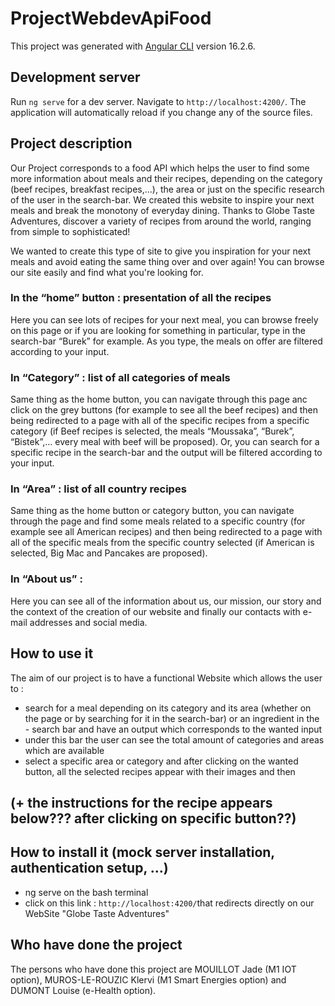 # ProjectWebdevApiFood

This project was generated with [Angular CLI](https://github.com/angular/angular-cli) version 16.2.6.

## Development server

Run `ng serve` for a dev server. Navigate to `http://localhost:4200/`. The application will automatically reload if you change any of the source files.

## Project description
Our Project corresponds to a food API which helps the user to find some more information about meals and their recipes, depending on the category (beef recipes, breakfast recipes,...), the area or just on the specific research of the user in the search-bar. 
We created this website to inspire your next meals and break the monotony of everyday dining. Thanks to Globe Taste Adventures, discover a variety of recipes from around the world, ranging from simple to sophisticated!

We wanted to create this type of site to give you inspiration for your next meals and avoid eating the same thing over and over again! You can browse our site easily and find what you're looking for.

### In the “home” button :  presentation of all the recipes
Here you can see lots of recipes for your next meal, you can browse freely on this page or if you are looking for something in particular, type in the search-bar “Burek” for example. 
As you type, the meals on offer are filtered according to your input.

### In “Category” : list of all categories of meals
Same thing as the home button, you can navigate through this page anc click on the grey buttons (for example to see all the beef recipes) and then being redirected to a page with all of the specific recipes from a specific category (if Beef recipes is selected, the meals “Moussaka”, “Burek”, “Bistek”,... every meal with beef will be proposed).
Or, you can search for a specific recipe in the search-bar and the output will be filtered according to your input.

### In “Area” : list of all country recipes
Same thing as the home button or category button, you can navigate through the page and find some meals related to a specific country (for example see all American recipes) and then being redirected to a page with all of the specific meals from the specific country selected (if American is selected, Big Mac and Pancakes are proposed).

### In “About us” : 
Here you can see all of the information about us, our mission, our story and the context of the creation of our website and finally our contacts with e-mail addresses and social media.


## How to use it
The aim of our project is to have a functional Website which allows the user to : 
- search for a meal depending on its category and its area (whether on the page or by searching for it in the search-bar) or an ingredient in the - search bar and have an output which corresponds to the wanted input
- under this bar the user can see the total amount of categories and areas which are available
- select a specific area or category and after clicking on the wanted button, all the selected recipes appear with their images and then 
## (+ the instructions for the recipe appears below??? after clicking on specific button??)

## How to install it (mock server installation, authentication setup, …)
- ng serve on the bash terminal
- click on this link : `http://localhost:4200/`that redirects directly on our WebSite "Globe Taste Adventures"


## Who have done the project
The persons who have done this project are MOUILLOT Jade (M1 IOT option), MUROS-LE-ROUZIC Klervi (M1 Smart Energies option)  and DUMONT Louise (e-Health option). 

